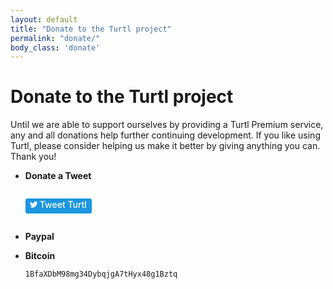 ```yaml
---
layout: default
title: "Donate to the Turtl project"
permalink: "donate/"
body_class: 'donate'
---
```


Donate to the Turtl project
===========================

Until we are able to support ourselves by providing a Turtl Premium service, any
and all donations help further continuing development. If you like
using Turtl, please consider helping us make it better by giving anything you
can. Thank you!

- **Donate a Tweet**
  <style>
    .tw-widget {display:inline-block;overflow:hidden;text-align:left;white-space:nowrap}
    .tw-widget a {display: block; min-height: 24px; text-decoration:none;outline:0;}
    .btn-o,.count-o,.btn,.btn .label,#count {display:inline-block;vertical-align:top;zoom:1}
    .btn-o {max-width:100%}
    .btn {position:relative;height:20px;padding:1px 8px 1px 6px;font-weight:500;color:#fff;cursor:pointer;background-color:#1b95e0;border-radius:3px;box-sizing:border-box}
    .rtl .btn {padding:1px 6px 1px 8px}
    .btn:focus,.btn:hover,.btn:active {background-color:#0c7abf}
    .btn:active {box-shadow:inset 0 3px 5px rgba(0,0,0,0.1)}
    .xl .btn:active {box-shadow:inset 0 3px 7px rgba(0,0,0,0.1)}
    .btn i {position:relative;top:2px;display:inline-block;width:14px;height:14px;background:transparent 0 0 no-repeat;background-image:url("data:image/svg+xml,%3Csvg%20xmlns%3D%22http%3A%2F%2Fwww.w3.org%2F2000%2Fsvg%22%20viewBox%3D%220%200%2072%2072%22%3E%3Cpath%20fill%3D%22none%22%20d%3D%22M0%200h72v72H0z%22%2F%3E%3Cpath%20class%3D%22icon%22%20fill%3D%22%23fff%22%20d%3D%22M68.812%2015.14c-2.348%201.04-4.87%201.744-7.52%202.06%202.704-1.62%204.78-4.186%205.757-7.243-2.53%201.5-5.33%202.592-8.314%203.176C56.35%2010.59%2052.948%209%2049.182%209c-7.23%200-13.092%205.86-13.092%2013.093%200%201.026.118%202.02.338%202.98C25.543%2024.527%2015.9%2019.318%209.44%2011.396c-1.125%201.936-1.77%204.184-1.77%206.58%200%204.543%202.312%208.552%205.824%2010.9-2.146-.07-4.165-.658-5.93-1.64-.002.056-.002.11-.002.163%200%206.345%204.513%2011.638%2010.504%2012.84-1.1.298-2.256.457-3.45.457-.845%200-1.666-.078-2.464-.23%201.667%205.2%206.5%208.985%2012.23%209.09-4.482%203.51-10.13%205.605-16.26%205.605-1.055%200-2.096-.06-3.122-.184%205.794%203.717%2012.676%205.882%2020.067%205.882%2024.083%200%2037.25-19.95%2037.25-37.25%200-.565-.013-1.133-.038-1.693%202.558-1.847%204.778-4.15%206.532-6.774z%22%2F%3E%3C%2Fsvg%3E")}
    .btn .label {margin-left:3px;white-space:nowrap}
    .btn .label b {font-weight:500;white-space:nowrap}
    .rtl .btn .label {margin-right:3px}
    .rtl .btn .label b {display:inline-block;direction:ltr}
    .xl {font-size:13px;line-height:26px}
    .xl .btn {height:28px;padding:1px 10px 1px 9px;border-radius:4px}
    .rtl.xl .btn {padding:1px 9px 1px 10px}
    .xl .btn i {top:4px;width:18px;height:18px}
    .xl .btn .label {margin-left:4px}
    .rtl.xl .btn .label {margin-right:4px}
    .aria {position:absolute;left:-999em}
    .rtl .aria {right:-999em;left:auto}
    .count-o {position:relative;min-width:15px;min-height:18px;text-align:center;background:#fff;border:#8799a6 solid 1px;border-radius:3px;visibility:hidden}
    #count {color:#292f33;white-space:nowrap}
    #count:hover,#count:focus {color:#333;text-decoration:underline}
    .ncount .count-o {display:none}
    .count-ready .count-o {visibility:visible}
    .count-o i,.count-o u {position:absolute;top:50%;left:0;width:0;height:0;margin:-4px 0 0 -4px;line-height:0;border:4px transparent solid;border-left:0;border-right-color:#66757f;zoom:1}
    .count-o u {margin-left:-3px;border-right-color:#fff}
    .rtl .count-o i,.rtl .count-o u {right:0;left:auto;margin:-4px -4px 0 0;border:4px transparent solid;border-right:0;border-left-color:#66757f}
    .rtl .count-o u {margin-right:-3px;border-left-color:#fff}
    .hcount .count-o {margin:0 0 0 5px}
    .hcount.rtl .count-o {margin:0 5px 0 0}
    .hcount #count {padding:0 5px}
    .xl .count-o {font-size:11px;border-radius:4px}
    .xl.hcount .count-o {margin:0 0 0 6px}
    .xl.rtl.hcount .count-o {margin:0 6px 0 0}
    .xl.hcount .count-o i,.xl.hcount .count-o u {margin:-5px 0 0 -5px;border-width:5px 5px 5px 0}
    .xl.hcount .count-o u {margin-left:-4px}
    .xl.rtl.hcount .count-o i,.xl.rtl.hcount .count-o u {margin:-5px -5px 0 0;border-width:5px 0 5px 5px}
    .xl.rtl.hcount .count-o u {margin-right:-4px}
    .xl #count {padding:0 7px}
  </style>
  <p class="tw-widget"><a target="_blank" href="https://twitter.com/intent/tweet?text=Turtl:%20keep%20your%20data%20private!&tw_p=tweetbutton&url=https%3A%2F%2Fturtlapp.com%2F&via=turtlapp" class="btn" id="b"><i></i><span class="label" id="l">Tweet Turtl</span></a></p>
  <!--
  <a href="https://twitter.com/share" class="twitter-share-button" data-url="https://turtlapp.com/" data-text="Found a great app for keeping my data private!" data-via="turtlapp" data-size="large" data-dnt="true">Tweet</a>
  <script>!function(d,s,id){var js,fjs=d.getElementsByTagName(s)[0],p=/^http:/.test(d.location)?'http':'https';if(!d.getElementById(id)){js=d.createElement(s);js.id=id;js.src=p+'://platform.twitter.com/widgets.js';fjs.parentNode.insertBefore(js,fjs);}}(document, 'script', 'twitter-wjs');</script>
  -->

- **Paypal**
  <script
    src="https://www.paypalobjects.com/js/external/paypal-button.min.js?merchant=andrew@turtlapp.com"
    data-button="donate"
    data-name="Turtl project donation"
    data-return="https://turtlapp.com/donate/thanks"
    data-size="large"
    data-type="button"
    async></script>

- **Bitcoin**
  
  `1BfaXDbM98mg34DybqjgA7tHyx48g1Bztq`

